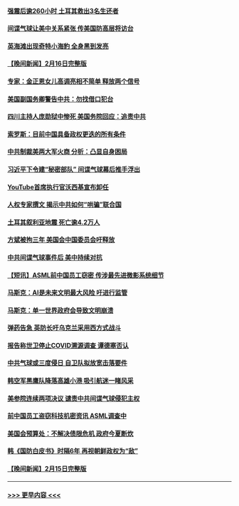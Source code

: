 #### [强震后逾260小时 土耳其救出3名生还者](../pages/prog202/a103651276.md?t=02171843) 
#### [间谍气球让美中关系紧张 传美国防高层将访台](../pages/prog202/a103651278.md?t=02171843) 
#### [英海滩出现奇特小海豹 全身黑到发亮](../pages/prog202/a103651219.md?t=02171843) 
#### [【晚间新闻】2月16日完整版](../pages/prog202/a103651148.md?t=02171843) 
#### [专家：金正恩女儿高调亮相不简单 释放两个信号](../pages/prog202/a103651175.md?t=02171843) 
#### [美国副国务卿警告中共：勿找借口犯台](../pages/prog202/a103651154.md?t=02171843) 
#### [四川主持人庞勋狱中惨死 美国务院回应：追责中共](../pages/prog202/a103651159.md?t=02171843) 
#### [索罗斯：目前中国具备政权更迭的所有条件](../pages/prog202/a103651086.md?t=02171843) 
#### [中共制裁美两大军火商 分析：凸显自身困局](../pages/prog202/a103651012.md?t=02171843) 
#### [习近平下令建“秘密部队” 间谍气球幕后推手浮出](../pages/prog202/a103651020.md?t=02171843) 
#### [YouTube首席执行官沃西基宣布卸任](../pages/prog202/a103651043.md?t=02171843) 
#### [人权专家撰文 揭示中共如何“哄骗”联合国](../pages/prog202/a103650906.md?t=02171843) 
#### [土耳其叙利亚地震 死亡逾4.2万人](../pages/prog202/a103651011.md?t=02171843) 
#### [方斌被拘三年 美国会中国委员会吁释放](../pages/prog202/a103650782.md?t=02171843) 
#### [中共间谍气球事件后 美中持续对抗](../pages/prog202/a103650778.md?t=02171843) 
#### [【短讯】ASML前中国员工窃密 传涉最先进微影系统细节](../pages/prog202/a103650784.md?t=02171843) 
#### [马斯克：AI是未来文明最大风险 吁进行监管](../pages/prog202/a103650785.md?t=02171843) 
#### [马斯克：单一世界政府会导致文明崩溃](../pages/prog202/a103650566.md?t=02171843) 
#### [弹药告急 英防长吁乌克兰采用西方式战斗](../pages/prog202/a103650557.md?t=02171843) 
#### [报告称世卫停止COVID溯源调查 谭德塞否认](../pages/prog202/a103650560.md?t=02171843) 
#### [中共气球或三度侵日 自卫队拟放宽击落要件](../pages/prog202/a103650589.md?t=02171843) 
#### [韩空军黑鹰队降落高雄小港 吸引航迷一睹风采](../pages/prog202/a103650508.md?t=02171843) 
#### [美参院连续两项决议 谴责中共间谍气球侵犯主权](../pages/prog202/a103650487.md?t=02171843) 
#### [前中国员工盗窃科技机密资讯 ASML调查中](../pages/prog202/a103650380.md?t=02171843) 
#### [美国会预算处：不解决债限危机 政府今夏断炊](../pages/prog202/a103650469.md?t=02171843) 
#### [韩《国防白皮书》时隔6年 再视朝鲜政权为“敌”](../pages/prog202/a103650449.md?t=02171843) 
#### [【晚间新闻】2月15日完整版](../pages/prog202/a103650353.md?t=02171843) 

----
#### [ >>> 更早内容 <<< ](../indexes/prog202-earlier.md)

